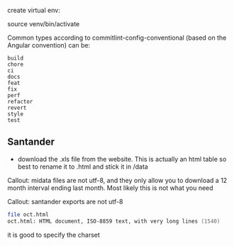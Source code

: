 
create virtual env:

source venv/bin/activate



Common types according to commitlint-config-conventional (based on the Angular convention) can be:

    build
    chore
    ci
    docs
    feat
    fix
    perf
    refactor
    revert
    style
    test

## Santander
- download the .xls file from the website. This is actually an html table so best to rename it to .html and stick it in /data

Callout: midata files are not utf-8, and they only allow you to download a 12 month interval ending last month. Most likely this is not what you need

Callout: santander exports are not utf-8

```zsh
file oct.html 
oct.html: HTML document, ISO-8859 text, with very long lines (1540)
```

it is good to specify the charset
